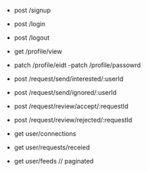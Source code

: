 - post /signup
- post /login
- post /logout

- get /profile/view
- patch /profile/eidt
  -patch /profile/passowrd

- post /request/send/interested/:userId
- post /request/send/ignored/:userId

- post /request/review/accept/:requestId
- post /request/review/rejected/:requestId

- get user/connections
- get user/requests/receied
- get user/feeds // paginated

